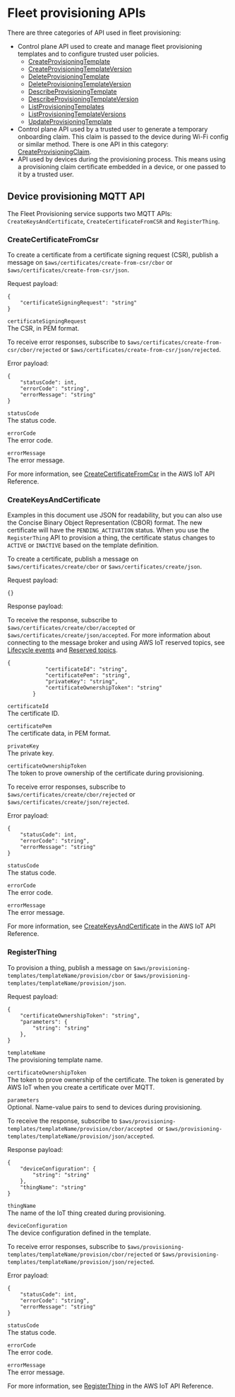 # Fleet provisioning APIs<a name="fleet-provision-api"></a>

There are three categories of API used in fleet provisioning:
+ Control plane API used to create and manage fleet provisioning templates and to configure trusted user policies\.
  + [CreateProvisioningTemplate](https://docs.aws.amazon.com/iot/latest/apireference/API_CreateProvisioningTemplate.html)
  + [ CreateProvisioningTemplateVersion](https://docs.aws.amazon.com/iot/latest/apireference/API_CreateProvisioningTemplateVersion.html)
  + [DeleteProvisioningTemplate](https://docs.aws.amazon.com/iot/latest/apireference/API_DeleteProvisioningTemplate.html)
  + [DeleteProvisioningTemplateVersion](https://docs.aws.amazon.com/iot/latest/apireference/API_DeleteProvisioningTemplateVersion.html)
  + [DescribeProvisioningTemplate](https://docs.aws.amazon.com/iot/latest/apireference/API_DescribeProvisioningTemplate.html)
  + [DescribeProvisioningTemplateVersion](https://docs.aws.amazon.com/iot/latest/apireference/API_DescribeProvisioningTemplateVersion.html)
  + [ListProvisioningTemplates](https://docs.aws.amazon.com/iot/latest/apireference/API_ListProvisioningTemplates.html)
  + [ListProvisioningTemplateVersions](https://docs.aws.amazon.com/iot/latest/apireference/API_ListProvisioningTemplateVersions.html)
  + [UpdateProvisioningTemplate](https://docs.aws.amazon.com/iot/latest/apireference/API_UpdateProvisioningTemplate.html)
+ Control plane API used by a trusted user to generate a temporary onboarding claim\. This claim is passed to the device during Wi\-Fi config or similar method\. There is one API in this category: [CreateProvisioningClaim](https://docs.aws.amazon.com/iot/latest/apireference/API_CreateProvisioningClaim.html)\.
+ API used by devices during the provisioning process\. This means using a provisioning claim certificate embedded in a device, or one passed to it by a trusted user\. 

## Device provisioning MQTT API<a name="provision-mqtt-api"></a>

The Fleet Provisioning service supports two MQTT APIs: `CreateKeysAndCertificate`, `CreateCertificateFromCSR` and `RegisterThing`\.

### CreateCertificateFromCsr<a name="create-cert-csr"></a>

To create a certificate from a certificate signing request \(CSR\), publish a message on `$aws/certificates/create-from-csr/cbor` or `$aws/certificates/create-from-csr/json`\.

Request payload:

```
{
    "certificateSigningRequest": "string"
}
```

`certificateSigningRequest`  
The CSR, in PEM format\.

To receive error responses, subscribe to `$aws/certificates/create-from-csr/cbor/rejected` or `$aws/certificates/create-from-csr/json/rejected`\.

Error payload:

```
{
    "statusCode": int,
    "errorCode": "string",
    "errorMessage": "string"
}
```

`statusCode`  
The status code\.

`errorCode`  
The error code\.

`errorMessage`  
The error message\.

For more information, see [CreateCertificateFromCsr](https://docs.aws.amazon.com/iot/latest/apireference/API_CreateCertificateFromCsr) in the AWS IoT API Reference\.

### CreateKeysAndCertificate<a name="create-keys-cert"></a>

Examples in this document use JSON for readability, but you can also use the Concise Binary Object Representation \(CBOR\) format\. The new certificate will have the `PENDING_ACTIVATION` status\. When you use the `RegisterThing` API to provision a thing, the certificate status changes to `ACTIVE` or `INACTIVE` based on the template definition\.

To create a certificate, publish a message on `$aws/certificates/create/cbor` or `$aws/certificates/create/json`\.

Request payload:

```
{}
```

Response payload:

To receive the response, subscribe to `$aws/certificates/create/cbor/accepted` or `$aws/certificates/create/json/accepted`\. For more information about connecting to the message broker and using AWS IoT reserved topics, see [Lifecycle events](life-cycle-events.md) and [Reserved topics](reserved-topics.md)\.

```
{
            "certificateId": "string",
            "certificatePem": "string",
            "privateKey": "string",
            "certificateOwnershipToken": "string"
        }
```

`certificateId`  
The certificate ID\.

`certificatePem`  
The certificate data, in PEM format\.

`privateKey`  
The private key\.

`certificateOwnershipToken`  
The token to prove ownership of the certificate during provisioning\.

To receive error responses, subscribe to `$aws/certificates/create/cbor/rejected` or `$aws/certificates/create/json/rejected`\.

Error payload:

```
{
    "statusCode": int,
    "errorCode": "string",
    "errorMessage": "string"
}
```

`statusCode`  
The status code\.

`errorCode`  
The error code\.

`errorMessage`  
The error message\.

For more information, see [CreateKeysAndCertificate](https://docs.aws.amazon.com/iot/latest/apireference/API_CreateKeysAndCertificate) in the AWS IoT API Reference\.

### RegisterThing<a name="register-thing"></a>

To provision a thing, publish a message on `$aws/provisioning-templates/templateName/provision/cbor` or `$aws/provisioning-templates/templateName/provision/json`\.

Request payload:

```
{
    "certificateOwnershipToken": "string",
    "parameters": {
        "string": "string"
    },
}
```

`templateName`  
The provisioning template name\.

`certificateOwnershipToken`  
The token to prove ownership of the certificate\. The token is generated by AWS IoT when you create a certificate over MQTT\.

`parameters`  
Optional\. Name\-value pairs to send to devices during provisioning\.

To receive the response, subscribe to `$aws/provisioning-templates/templateName/provision/cbor/accepted ` or `$aws/provisioning-templates/templateName/provision/json/accepted`\.

Response payload:

```
{
    "deviceConfiguration": {
        "string": "string"
    },
    "thingName": "string"
}
```

`thingName`  
The name of the IoT thing created during provisioning\.

`deviceConfiguration`  
The device configuration defined in the template\.

To receive error responses, subscribe to `$aws/provisioning-templates/templateName/provision/cbor/rejected` or `$aws/provisioning-templates/templateName/provision/json/rejected`\.

Error payload:

```
{
    "statusCode": int,
    "errorCode": "string",
    "errorMessage": "string"
}
```

`statusCode`  
The status code\.

`errorCode`  
The error code\.

`errorMessage`  
The error message\.

For more information, see [RegisterThing](https://docs.aws.amazon.com/iot/latest/apireference/API_RegisterThing) in the AWS IoT API Reference\.